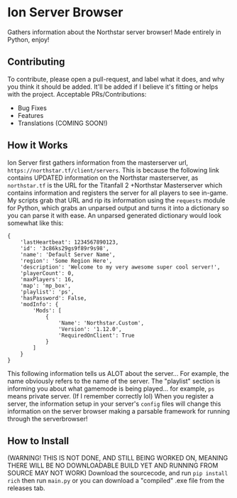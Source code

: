 # Ion Server Browser

Gathers information about the Northstar server browser! Made entirely in Python, enjoy!

## Contributing
To contribute, please open a pull-request, and label what it does, and why you think it should be added. It'll be added if I believe it's fitting or helps with the project.
Acceptable PRs/Contributions:
- Bug Fixes
- Features
- Translations (COMING SOON!)

## How it Works

Ion Server first gathers information from the masterserver url, `https://northstar.tf/client/servers`. This is because the following link contains UPDATED information on the Northstar masterserver, as `northstar.tf` is the URL for the Titanfall 2 +Northstar Masterserver which contains information and registers the server for all players to see in-game. My scripts grab that URL and rip its information using the `requests` module for Python, which grabs an unparsed output and turns it into a dictionary so you can parse it with ease. An unparsed generated dictionary would look somewhat like this:
```
{
    'lastHeartbeat': 1234567890123,
    'id': '3c86ks29gs9f89r9s98',
    'name': 'Default Server Name',
    'region': 'Some Region Here',
    'description': 'Welcome to my very awesome super cool server!',
    'playerCount': 0,
    'maxPlayers': 16,
    'map': 'mp_box',
    'playlist': 'ps',
    'hasPassword': False,
    'modInfo': {
        'Mods': [
            {
                'Name': 'Northstar.Custom',
                'Version': '1.12.0',
                'RequiredOnClient': True
            }
        ]
    }
}
```
This following information tells us ALOT about the server... For example, the name obviously refers to the name of the server. The "playlist" section is informing you about what gamemode is being played... for example, `ps` means private server. (If I remember correctly lol) When you register a server, the information setup in your server's `config` files will change this information on the server browser making a parsable framework for running through the serverbrowser!

## How to Install
(WARNING! THIS IS NOT DONE, AND STILL BEING WORKED ON, MEANING THERE WILL BE NO DOWNLOADABLE BUILD YET AND RUNNING FROM SOURCE MAY NOT WORK)
Download the sourcecode, and run `pip install rich` then run `main.py` or you can download a "compiled" .exe file from the releases tab.